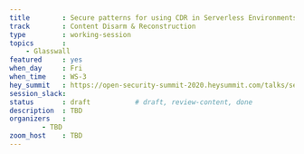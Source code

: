 ```yaml
---
title        : Secure patterns for using CDR in Serverless Environments
track        : Content Disarm & Reconstruction
type         : working-session
topics       :
    - Glasswall
featured     : yes
when_day     : Fri
when_time    : WS-3
hey_summit   : https://open-security-summit-2020.heysummit.com/talks/secure-patterns-for-using-cdr-in-serverless-environments-5pm-bst/
session_slack: 
status       : draft           # draft, review-content, done
description  : TBD
organizers   :
        - TBD
zoom_host    : TBD
---
```

